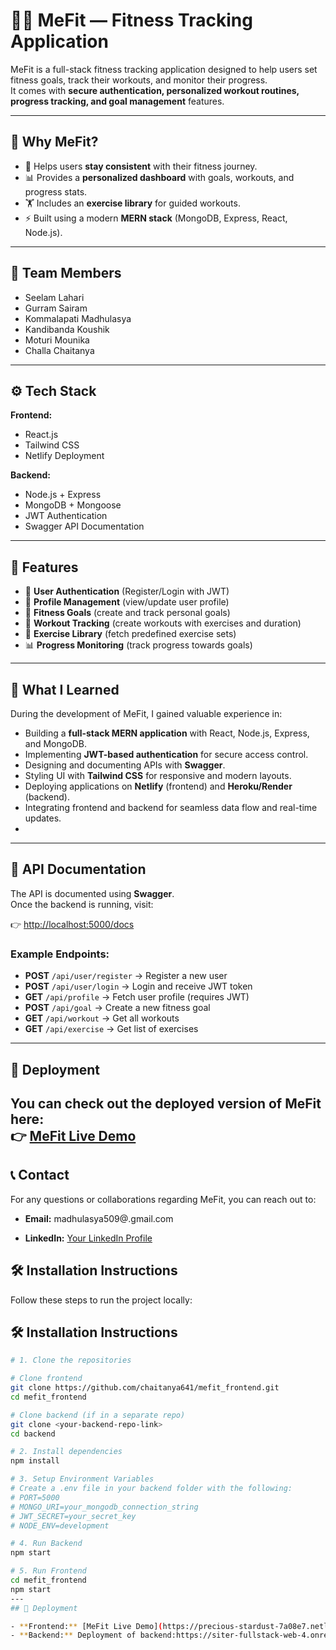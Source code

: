 # 🏋️‍♂️ MeFit — Fitness Tracking Application

MeFit is a full-stack fitness tracking application designed to help users set fitness goals, track their workouts, and monitor their progress.  
It comes with **secure authentication, personalized workout routines, progress tracking, and goal management** features.

--- 
## 🌟 Why MeFit?

- 💪 Helps users **stay consistent** with their fitness journey.  
- 📊 Provides a **personalized dashboard** with goals, workouts, and progress stats.  
- 🏋️ Includes an **exercise library** for guided workouts.  
- ⚡ Built using a modern **MERN stack** (MongoDB, Express, React, Node.js).  
---

## 👥 Team Members
- Seelam Lahari  
- Gurram Sairam  
- Kommalapati Madhulasya  
- Kandibanda Koushik  
- Moturi Mounika  
- Challa Chaitanya  

---

## ⚙️ Tech Stack
**Frontend:**
- React.js  
- Tailwind CSS  
- Netlify Deployment  

**Backend:**
- Node.js + Express  
- MongoDB + Mongoose  
- JWT Authentication  
- Swagger API Documentation  

---

## 📖 Features
- 🔐 **User Authentication** (Register/Login with JWT)  
- 👤 **Profile Management** (view/update user profile)  
- 🎯 **Fitness Goals** (create and track personal goals)  
- 🏃 **Workout Tracking** (create workouts with exercises and duration)  
- 💪 **Exercise Library** (fetch predefined exercise sets)  
- 📊 **Progress Monitoring** (track progress towards goals)  

---
## 🧠 What I Learned

During the development of MeFit, I gained valuable experience in:

- Building a **full-stack MERN application** with React, Node.js, Express, and MongoDB.  
- Implementing **JWT-based authentication** for secure access control.  
- Designing and documenting APIs with **Swagger**.  
- Styling UI with **Tailwind CSS** for responsive and modern layouts.  
- Deploying applications on **Netlify** (frontend) and **Heroku/Render** (backend).  
- Integrating frontend and backend for seamless data flow and real-time updates.
- 
---
## 📑 API Documentation

The API is documented using **Swagger**.  
Once the backend is running, visit:

👉 [http://localhost:5000/docs](http://localhost:5000/docs)

### Example Endpoints:
- **POST** `/api/user/register` → Register a new user  
- **POST** `/api/user/login` → Login and receive JWT token  
- **GET** `/api/profile` → Fetch user profile (requires JWT)  
- **POST** `/api/goal` → Create a new fitness goal  
- **GET** `/api/workout` → Get all workouts  
- **GET** `/api/exercise` → Get list of exercises

 ---
## 🚀 Deployment

You can check out the deployed version of MeFit here:  
👉 [MeFit Live Demo](https://precious-stardust-7a08e7.netlify.app/)
---

## 📞 Contact

For any questions or collaborations regarding MeFit, you can reach out to:

- **Email:** madhulasya509@.gmail.com  
 
- **LinkedIn:** [Your LinkedIn Profile](www.linkedin.com/in/madhu-lasya-kommalapati-403229347)

## 🛠️ Installation Instructions

Follow these steps to run the project locally:

## 🛠️ Installation Instructions

```bash
# 1. Clone the repositories

# Clone frontend
git clone https://github.com/chaitanya641/mefit_frontend.git
cd mefit_frontend

# Clone backend (if in a separate repo)
git clone <your-backend-repo-link>
cd backend

# 2. Install dependencies
npm install

# 3. Setup Environment Variables
# Create a .env file in your backend folder with the following:
# PORT=5000
# MONGO_URI=your_mongodb_connection_string
# JWT_SECRET=your_secret_key
# NODE_ENV=development

# 4. Run Backend
npm start

# 5. Run Frontend
cd mefit_frontend
npm start
---
## 🚀 Deployment

- **Frontend:** [MeFit Live Demo](https://precious-stardust-7a08e7.netlify.app/)  
- **Backend:** Deployment of backend:https://siter-fullstack-web-4.onrender.com/


